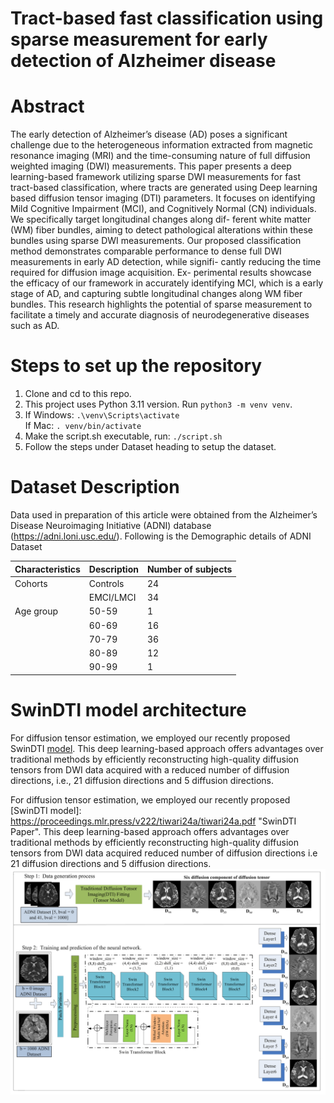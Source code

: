 # Tract-based fast classification using sparse measurement for early detection of Alzheimer disease

# Abstract
The early detection of Alzheimer’s disease (AD) poses a significant challenge due to the heterogeneous information extracted from magnetic resonance imaging (MRI) and the time-consuming nature of full diffusion weighted imaging (DWI) measurements. This paper presents a deep learning-based framework utilizing sparse DWI measurements for fast tract-based classification, where tracts are generated using Deep learning based diffusion tensor imaging (DTI) parameters. It focuses on identifying Mild Cognitive Impairment (MCI), and Cognitively Normal (CN) individuals. We specifically target longitudinal changes along dif- ferent white matter (WM) fiber bundles, aiming to detect pathological alterations within these bundles using sparse DWI measurements. Our proposed classification method demonstrates comparable performance to dense full DWI measurements in early AD detection, while signifi- cantly reducing the time required for diffusion image acquisition. Ex- perimental results showcase the efficacy of our framework in accurately identifying MCI, which is a early stage of AD, and capturing subtle longitudinal changes along WM fiber bundles. This research highlights the potential of sparse measurement to facilitate a timely and accurate diagnosis of neurodegenerative diseases such as AD.

# Steps to set up the repository

1. Clone and cd to this repo.
2. This project uses Python 3.11 version. Run `python3 -m venv venv`.
3. If Windows:
     `.\venv\Scripts\activate`
   <br/>
   If Mac:
     `. venv/bin/activate`
5. Make the script.sh executable, run: `./script.sh`
6. Follow the steps under Dataset heading to setup the dataset.


# Dataset Description
Data used in preparation of this article were obtained from the Alzheimer’s Disease Neuroimaging Initiative (ADNI) database (https://adni.loni.usc.edu/).
Following is the Demographic details of ADNI Dataset

| Characteristics | Description | Number of subjects |
|---|---|---|
| Cohorts          | Controls     | 24                 |
|                 | EMCI/LMCI    | 34                 |
| Age group        | 50-59        | 1                  |
|                 | 60-69        | 16                 |
|                 | 70-79        | 36                 |
|                 | 80-89        | 12                 |
|                 | 90-99        | 1                  |



# SwinDTI model architecture 

For diffusion tensor estimation, we employed our recently proposed SwinDTI [model](https://proceedings.mlr.press/v222/tiwari24a/tiwari24a.pdf). This deep learning-based approach offers advantages over traditional methods by efficiently reconstructing high-quality diffusion tensors from DWI data acquired with a reduced number of diffusion directions, i.e., 21 diffusion directions and 5 diffusion directions.


For diffusion tensor estimation, we employed our recently proposed [SwinDTI model]: https://proceedings.mlr.press/v222/tiwari24a/tiwari24a.pdf "SwinDTI Paper". This deep learning-based approach offers advantages over traditional methods by efficiently reconstructing high-quality diffusion tensors from DWI data acquired reduced number of diffusion directions i.e 21 diffusion directions and 5 diffusion directions.
![](Figures/SwinDTI_model_architecture.png)
